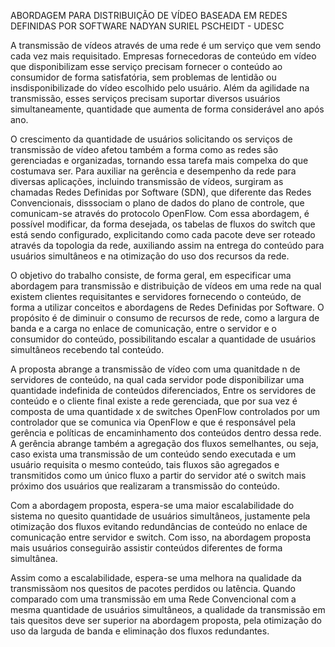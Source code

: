 ABORDAGEM PARA DISTRIBUIÇÃO DE VÍDEO BASEADA EM REDES DEFINIDAS POR SOFTWARE
NADYAN SURIEL PSCHEIDT - UDESC

A transmissão de vídeos através de uma rede é um serviço que vem sendo cada vez mais requisitado.
Empresas fornecedoras de conteúdo em vídeo que disponibilizam esse serviço precisam fornecer o
conteúdo ao consumidor de forma satisfatória, sem problemas de lentidão ou insdisponibilizade do
vídeo escolhido pelo usuário. Além da agilidade na transmissão, esses serviços precisam suportar
diversos usuários simultaneamente, quantidade que aumenta de forma considerável ano após ano.

O crescimento da quantidade de usuários solicitando os serviços de transmissão de vídeo afetou
também a forma como as redes são gerenciadas e organizadas, tornando essa tarefa mais compelxa do
que costumava ser. Para auxiliar na gerência e desempenho da rede para diversas aplicações, incluindo
transmissão de vídeos, surgiram as chamadas Redes Definidas por Software (SDN), que diferente das Redes
Convencionais, disssociam o plano de dados do plano de controle, que comunicam-se através do protocolo
OpenFlow. Com essa abordagem, é possível modificar, da forma desejada, os tabelas de fluxos do switch
que está sendo configurado, explicitando como cada pacote deve ser roteado através da topologia da rede,
auxiliando assim na entrega do conteúdo para usuários simultâneos e na otimização do uso dos recursos
da rede.

O objetivo do trabalho consiste, de forma geral, em especificar uma abordagem para transmissão e 
distribuição de vídeos em uma rede na qual existem clientes requisitantes e servidores fornecendo o
conteúdo, de forma a utilizar conceitos e abordagens de Redes Definidas por Software. O propósito é de
diminuir o consumo de recursos de rede, como a largura de banda e a carga no enlace de comunicação,
entre o servidor e o consumidor do conteúdo, possibilitando escalar a quantidade de usuários simultâneos
recebendo tal conteúdo.

A proposta abrange a transmissão de vídeo com uma quanitdade n de servidores de conteúdo, na qual cada
servidor pode disponibilizar uma quantidade indefinida de conteúdos diferenciados, Entre os servidores
de conteúdo e o cliente final existe a rede gerenciada, que por sua vez é composta de uma quantidade x
de switches OpenFlow controlados por um controlador que se comunica via OpenFlow e que é responsável pela
gerência e políticas de encaminhamento dos conteúdos dentro dessa rede. A gerência abrange também a agregação
dos fluxos semelhantes, ou seja, caso exista uma transmissão de um conteúdo sendo executada e um usuário
requisita o mesmo conteúdo, tais fluxos são agregados e transmitidos como um único fluxo a partir do servidor
até o switch mais próximo dos usuários que realizaram a transmissão do conteúdo.

Com a abordagem proposta, espera-se uma maior escalabilidade do sistema no quesito quantidade de usuários
simultâneos, justamente pela otimização dos fluxos evitando redundâncias de conteúdo no enlace de comunicação
entre servidor e switch. Com isso, na abordagem proposta mais usuários conseguirão assistir conteúdos diferentes
de forma simultânea.

Assim como a escalabilidade, espera-se uma melhora na qualidade da transmissãom nos quesitos de pacotes perdidos
ou latência. Quando comparado com uma transmissão em uma Rede Convencional com a mesma quantidade de usuários
simultâneos, a qualidade da transmissão em tais quesitos deve ser superior na abordagem proposta, pela otimização
do uso da larguda de banda e eliminação dos fluxos redundantes.
